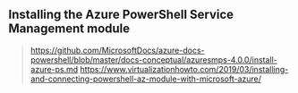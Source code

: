 ## Installing the Azure PowerShell Service Management module
> https://github.com/MicrosoftDocs/azure-docs-powershell/blob/master/docs-conceptual/azuresmps-4.0.0/install-azure-ps.md
> https://www.virtualizationhowto.com/2019/03/installing-and-connecting-powershell-az-module-with-microsoft-azure/

